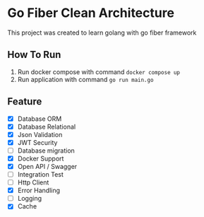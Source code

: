 # Go Fiber Clean Architecture

This project was created to learn golang with go fiber framework

## How To Run

1. Run docker compose with command `docker compose up`
2. Run application with command `go run main.go`

## Feature

- [x] Database ORM
- [x] Database Relational
- [x] Json Validation
- [x] JWT Security
- [ ] Database migration
- [x] Docker Support
- [x] Open API / Swagger
- [ ] Integration Test
- [ ] Http Client
- [x] Error Handling
- [ ] Logging
- [x] Cache